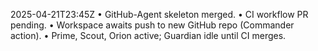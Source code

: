 2025-04-21T23:45Z
• GitHub-Agent skeleton merged.
• CI workflow PR pending.
• Workspace awaits push to new GitHub repo (Commander action).
• Prime, Scout, Orion active; Guardian idle until CI merges.